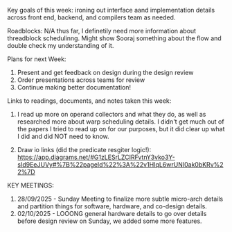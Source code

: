 Key goals of this week: ironing out interface aand implementation details across front end, backend, and compilers team as needed.

Roadblocks: N/A thus far, I definetily need more information about threadblock schedulinng. Might show Sooraj something about the flow and double check my understanding of it.

Plans for next Week:
 1) Present and get feedback on design during the design review
 2) Order presentations across teams for review
 3) Continue making better documentation!

Links to readings, documents, and notes taken this week:

1. I read up more on operand collectors and what they do, as well as researched more about warp scheduling details. I didn't get much out of the papers I tried to read up on for our purposes, but it did clear up what I did and did NOT need to know.

2. Draw io links (did the predicate resgiter logic!): https://app.diagrams.net/#G1zLESrLZCIRFvtnY3vko3Y-sId9EeJUVy#%7B%22pageId%22%3A%22v1HIqL6wrUNI0ak0bKRv%22%7D
   
KEY MEETINGS:

1. 28/09/2025 - Sunday Meeting to finalize more subtle micro-arch details and partition things for software, hardware, and co-design details.
2. 02/10/2025 - LOOONG general hardware details to go over details before design review on Sunday, we added some more features.
   
